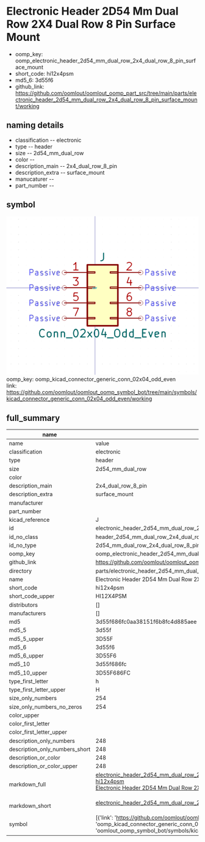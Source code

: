 # Electronic Header 2D54 Mm Dual Row 2X4 Dual Row 8 Pin Surface Mount

  
* oomp_key: oomp_electronic_header_2d54_mm_dual_row_2x4_dual_row_8_pin_surface_mount 
* short_code: hi12x4psm
* md5_6: 3d55f6  
* github_link: https://github.com/oomlout/oomlout_oomp_part_src/tree/main/parts/electronic_header_2d54_mm_dual_row_2x4_dual_row_8_pin_surface_mount/working  
## naming details
* classification -- electronic
* type -- header
* size -- 2d54_mm_dual_row
* color -- 
* description_main -- 2x4_dual_row_8_pin
* description_extra -- surface_mount
* manucaturer -- 
* part_number -- 



## symbol

![](symbol/0/working/working_600.png)  
oomp_key: oomp_kicad_connector_generic_conn_02x04_odd_even  
link: https://github.com/oomlout/oomlout_oomp_symbol_bot/tree/main/symbols/kicad_connector_generic_conn_02x04_odd_even/working  


## full_summary
| name | value | 
| --- | --- | 
| name | value | 
| classification | electronic | 
| type | header | 
| size | 2d54_mm_dual_row | 
| color |  | 
| description_main | 2x4_dual_row_8_pin | 
| description_extra | surface_mount | 
| manufacturer |  | 
| part_number |  | 
| kicad_reference | J | 
| id | electronic_header_2d54_mm_dual_row_2x4_dual_row_8_pin_surface_mount | 
| id_no_class | header_2d54_mm_dual_row_2x4_dual_row_8_pin_surface_mount | 
| id_no_type | 2d54_mm_dual_row_2x4_dual_row_8_pin_surface_mount | 
| oomp_key | oomp_electronic_header_2d54_mm_dual_row_2x4_dual_row_8_pin_surface_mount | 
| github_link | https://github.com/oomlout/oomlout_oomp_part_src/tree/main/parts/electronic_header_2d54_mm_dual_row_2x4_dual_row_8_pin_surface_mount/working | 
| directory | parts/electronic_header_2d54_mm_dual_row_2x4_dual_row_8_pin_surface_mount | 
| name | Electronic Header 2D54 Mm Dual Row 2X4 Dual Row 8 Pin Surface Mount | 
| short_code | hi12x4psm | 
| short_code_upper | HI12X4PSM | 
| distributors | [] | 
| manufacturers | [] | 
| md5 | 3d55f686fc0aa38151f6b8fc4d885aee | 
| md5_5 | 3d55f | 
| md5_5_upper | 3D55F | 
| md5_6 | 3d55f6 | 
| md5_6_upper | 3D55F6 | 
| md5_10 | 3d55f686fc | 
| md5_10_upper | 3D55F686FC | 
| type_first_letter | h | 
| type_first_letter_upper | H | 
| size_only_numbers | 254 | 
| size_only_numbers_no_zeros | 254 | 
| color_upper |  | 
| color_first_letter |  | 
| color_first_letter_upper |  | 
| description_only_numbers | 248 | 
| description_only_numbers_short | 248 | 
| description_or_color | 248 | 
| description_or_color_upper | 248 | 
| markdown_full | [electronic_header_2d54_mm_dual_row_2x4_dual_row_8_pin_surface_mount](https://github.com/oomlout/oomlout_oomp_part_src/tree/main/parts/electronic_header_2d54_mm_dual_row_2x4_dual_row_8_pin_surface_mount/working)<br>[hi12x4psm](https://github.com/oomlout/oomlout_oomp_part_src/tree/main/parts/electronic_header_2d54_mm_dual_row_2x4_dual_row_8_pin_surface_mount/working)<br>[Electronic Header 2D54 Mm Dual Row 2X4 Dual Row 8 Pin Surface Mount](https://github.com/oomlout/oomlout_oomp_part_src/tree/main/parts/electronic_header_2d54_mm_dual_row_2x4_dual_row_8_pin_surface_mount/working)<br><br> | 
| markdown_short | [electronic_header_2d54_mm_dual_row_2x4_dual_row_8_pin_surface_mount](https://github.com/oomlout/oomlout_oomp_part_src/tree/main/parts/electronic_header_2d54_mm_dual_row_2x4_dual_row_8_pin_surface_mount/working)<br><br> | 
| symbol | [{'link': 'https://github.com/oomlout/oomlout_oomp_symbol_bot/tree/main/symbols/kicad_connector_generic_conn_02x04_odd_even', 'oomp_key': 'oomp_kicad_connector_generic_conn_02x04_odd_even', 'directory': 'oomlout_oomp_symbol_bot/symbols/kicad_connector_generic_conn_02x04_odd_even//working/working.kicad_sym'}] | 
